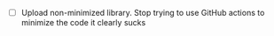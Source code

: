 - [ ] Upload non-minimized library. Stop trying to use GitHub actions to minimize the code it clearly sucks

